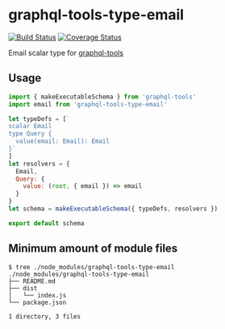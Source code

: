 # graphql-tools-type-email

[![Build Status](https://travis-ci.org/up9cloud/graphql-tools-type-email.svg?branch=master)](https://travis-ci.org/up9cloud/graphql-tools-type-email)
[![Coverage Status](https://coveralls.io/repos/github/up9cloud/graphql-tools-type-email/badge.svg?branch=master)](https://coveralls.io/github/up9cloud/graphql-tools-type-email?branch=master)

Email scalar type for [graphql-tools](https://github.com/apollographql/graphql-tools)

## Usage

```js
import { makeExecutableSchema } from 'graphql-tools'
import email from 'graphql-tools-type-email'

let typeDefs = [`
scalar Email
type Query {
  value(email: Email): Email
}`
]
let resolvers = {
  Email,
  Query: {
    value: (root, { email }) => email
  }
}
let schema = makeExecutableSchema({ typeDefs, resolvers })

export default schema
```

## Minimum amount of module files

```console
$ tree ./node_modules/graphql-tools-type-email
./node_modules/graphql-tools-type-email
├── README.md
├── dist
│   └── index.js
└── package.json

1 directory, 3 files
```
